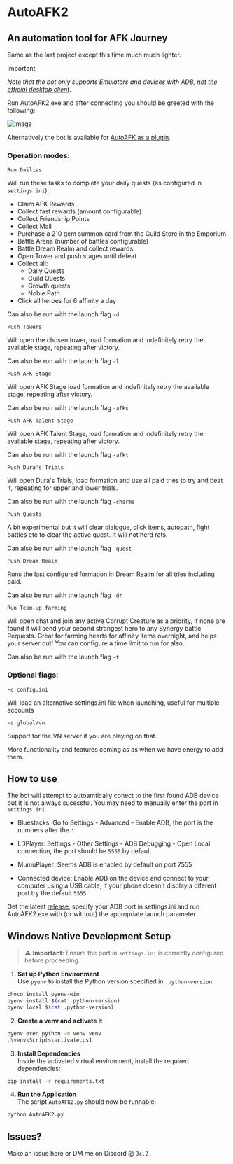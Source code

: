 # AutoAFK2

## An automation tool for AFK Journey

Same as the last project except this time much much lighter.

> [!IMPORTANT]
> _Note that the bot only supports Emulators and devices with ADB, <ins>not the official desktop client</ins>_.

Run AutoAFK2.exe and after connecting you should be greeted with the following:

![image](https://github.com/user-attachments/assets/456b4c37-3687-4f89-a726-55b1b1fd49bb)

Alternatively the bot is available for [AutoAFK as a plugin](https://github.com/Hammanek/AutoAFK?tab=readme-ov-file#afk-journey-automation-integration).

### Operation modes:

````Run Dailies````

Will run these tasks to complete your daily quests (as configured in ````settings.ini````):

* Claim AFK Rewards
* Collect fast rewards (amount configurable)
* Collect Friendship Points
* Collect Mail
* Purchase a 210 gem summon card from the Guild Store in the Emporium
* Battle Arena (number of battles configurable)
* Battle Dream Realm and collect rewards
* Open Tower and push stages until defeat
* Collect all:
  * Daily Quests
  * Guild Quests
  * Growth quests
  * Noble Path
* Click all heroes for 6 affinity a day

Can also be run with the launch flag ````-d```` 

````Push Towers````

Will open the chosen tower, load formation and indefinitely retry the available stage, repeating after victory.

Can also be run with the launch flag ````-l```` 

````Push AFK Stage````

Will open AFK Stage load formation and indefinitely retry the available stage, repeating after victory.

Can also be run with the launch flag ````-afks```` 

````Push AFK Talent Stage````

Will open AFK Talent Stage, load formation and indefinitely retry the available stage, repeating after victory.

Can also be run with the launch flag ````-afkt```` 

````Push Dura's Trials````

Will open Dura's Trials, load formation and use all paid tries to try and beat it, repeating for upper and lower trials.

Can also be run with the launch flag ````-charms```` 

````Push Quests````

A bit experimental but it will clear dialogue, click items, autopath, fight battles etc to clear the active quest. It will not herd rats.

Can also be run with the launch flag ````-quest```` 

````Push Dream Realm````

Runs the last configured formation in Dream Realm for all tries including paid.

Can also be run with the launch flag ````-dr```` 

````Run Team-up farming````

Will open chat and join any active Corrupt Creature as a priority, if none are found it will send your second strongest hero to any Synergy battle Requests. Great for farming hearts for affinity items overnight, and helps your server out! You can configure a time limit to run for also.

Can also be run with the launch flag ````-t```` 

### Optional flags:

````-c config.ini````

Will load an alternative settings.ini file when launching, useful for multiple accounts

````-s global/vn````

Support for the VN server if you are playing on that.


More functionality and features coming as as when we have energy to add them.


## How to use

The bot will attempt to autoamtically conect to the first found ADB device but it is not always sucessful. You may need to manually enter the port in `settings.ini`

* Bluestacks: Go to Settings - Advanced - Enable ADB, the port is the numbers after the `:`

* LDPlayer: Settings - Other Settings - ADB Debugging - Open Local connection, the port should be `5555` by default

* MumuPlayer: Seems ADB is enabled by default on port 7555

* Connected device: Enable ADB on the device and connect to your computer using a USB cable, if your phone doesn't display a diferent port try the default `5555`

Get the latest [release](https://github.com/Fortigate/AutoAFK2/releases), specify your ADB port in settings.ini and run AutoAFK2.exe with (or without) the appropriate launch parameter

## Windows Native Development Setup

> ⚠️ **Important:** Ensure the port in `settings.ini` is correctly configured before proceeding.

1. **Set up Python Environment**  
Use `pyenv` to install the Python version specified in `.python-version`.
```bash
choco install pyenv-win
pyenv install $(cat .python-version)
pyenv local $(cat .python-version)      
 ```

2. **Create a venv and activate it**
```bash
pyenv exec python -m venv venv
.\venv\Scripts\activate.ps1
 ```

3. **Install Dependencies**  
Inside the activated virtual environment, install the required dependencies:
```bash
pip install -r requirements.txt
```

4. **Run the Application**  
The script `AutoAFK2.py` should now be runnable:
```bash
python AutoAFK2.py
```

## Issues?

Make an issue here or DM me on Discord @ ````Jc.2````
